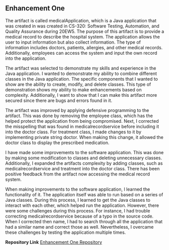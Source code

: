 ## Enhancement One

The artifact is called medicalApplication, which is a Java application that was created in was created in CS-320: Software Testing, Automation, and Quality Assurance during 20EW5. The purpose of this artifact is to provide a medical record to describe the hospital system.  The application allows the user to input information but also collect information. The type of information includes doctors, patients, allergies, and other medical records. Additionally, employees can access the system and input the own record into the application. 

The artifact was selected to demonstrate my skills and experience in the Java application. I wanted to demonstrate my ability to combine different classes in the Java application. The specific components that I wanted to show are the ability to create, modify, and delete classes. This type of demonstration shows my ability to make enhancements based on complexity. Additionally, I want to show that I can make this artifact more secured since there are bugs and errors found in it.  

The artifact was improved by applying defensive programming to the artifact. This was done by removing the employee class, which has the helped protect the application from being compromised. Next, I corrected the misspelling that was found in medicalrecordservice before including it into the doctor class. For treatment class, I made changes to it by implementing private string doctor. When making this change, it allowed the doctor class to display the prescribed medication. 

I have made some improvements to the software application. This was done by making some modification to classes and deleting unnecessary classes. Additionally, I expanded the artifacts complexity by adding classes, such as medicalrecordservice and treatment into the doctor class. There has been positive feedback from the artifact now accessing the medical record system. 

When making improvements to the software application, I learned the functionality of it. The application itself was able to run based on a series of Java classes. During this process, I learned to get the Java classes to interact with each other, which helped run the application. However, there were some challenges during this process. For instance, I had trouble correcting medicalrecordservice because of a typo in the source code. When I corrected then name, I had to search through all the application that had a similar name and correct those as well. Nevertheless, I overcame these challenges by testing the application multiple times. 

**Repository Link**
[Enhancement One Repository](https://github.com/fsrinehart/Software-Design-and-Engineering)

